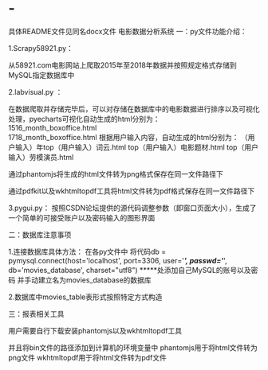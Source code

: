 # -


具体README文件见同名docx文件
电影数据分析系统
一：py文件功能介绍：


1.Scrapy58921.py：

从58921.com电影网站上爬取2015年至2018年数据并按照规定格式存储到MySQL指定数据库中


2.labvisual.py ：

在数据爬取并存储完毕后，可以对存储在数据库中的电影数据进行排序以及可视化处理，pyecharts可视化自动生成的html分别为：  
1516_month_boxoffice.html   
1718_month_boxoffice.html
根据用户输入内容，自动生成的html分别为：
（用户输入）年top（用户输入）词云.html
top（用户输入）电影题材.html
top（用户输入）劳模演员.html

通过phantomjs将生成的html文件转为png格式保存在同一文件路径下

通过pdfkit以及wkhtmltopdf工具将html文件转为pdf格式保存在同一文件路径下


3.pygui.py：
按照CSDN论坛提供的源代码调整参数（即窗口页面大小），生成了一个简单的可接受账户以及密码输入的图形界面






二：数据库注意事项


1.连接数据库具体方法：
在各py文件中
将代码db = pymysql.connect(host='localhost', port=3306, user='*****', passwd='*****', db='movies_database', charset="utf8")
*****处添加自己MySQL的账号以及密码
并手动建立名为movies_database的数据库





2.数据库中movies_table表形式按照特定方式构造




三：报表相关工具

用户需要自行下载安装phantomjs以及wkhtmltopdf工具

并且将bin文件的路径添加到计算机的环境变量中
phantomjs用于将html文件转为png文件
wkhtmltopdf用于将html文件转为pdf文件


















